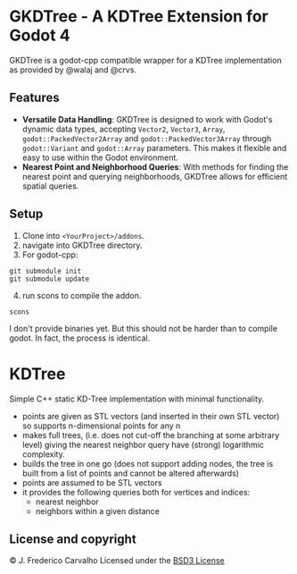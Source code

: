 # GKDTree - A KDTree Extension for Godot 4

GKDTree is a godot-cpp compatible wrapper for a KDTree implementation as provided by @walaj and @crvs.

## Features
- **Versatile Data Handling**: GKDTree is designed to work with Godot's dynamic data types, accepting `Vector2`, `Vector3`, `Array`, `godot::PackedVector2Array` and `godot::PackedVector3Array` through `godot::Variant` and `godot::Array` parameters. This makes it flexible and easy to use within the Godot environment.
- **Nearest Point and Neighborhood Queries**: With methods for finding the nearest point and querying neighborhoods, GKDTree allows for efficient spatial queries.

## Setup
1. Clone into `<YourProject>/addons`.
2.  navigate into GKDTree directory.
3. For godot-cpp:
```console
git submodule init
git submodule update
```
4. run scons to compile the addon.
```console
scons
```

I don't provide binaries yet. But this should not be harder than to compile godot. In fact, the process is identical.

# KDTree

Simple C++ static KD-Tree implementation with minimal functionality.

- points are given as STL vectors (and inserted in their own STL vector) so supports n-dimensional points for any n
- makes full trees, (i.e. does not cut-off the branching at some arbitrary level) giving the nearest neighbor query have (strong) logarithmic complexity.
- builds the tree in one go (does not support adding nodes, the tree is built from a list of points and cannot be altered afterwards)
- points are assumed to be STL vectors
- it provides the following queries both for vertices and indices:
	- nearest neighbor
	- neighbors within a given distance

## License and copyright

© J. Frederico Carvalho
Licensed under the [BSD3 License](LICENSE)
